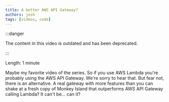 ```yaml
---
title: A better AWS API Gateway?
authors: josh
tags: [videos, code]
---
```


:::danger

The content in this video is outdated and has been deprecated.

:::

<YouTubeVideo url="https://www.youtube-nocookie.com/embed/PS9p5RtlLWQ" />

Length: 1 minute

Maybe my favorite video of the series. So if you use AWS Lambda you're probably using the AWS API Gateway. We're sorry to hear that. But fear not, there is an alternative. A real gateway with more features than you can shake at a fresh copy of Monkey Island that outperforms AWS API Gateway calling Lambda? It can't be... can it?
